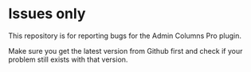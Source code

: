 Issues only
=================

This repository is for reporting bugs for the Admin Columns Pro plugin.

Make sure you get the latest version from Github first and check if your problem still exists with that version.